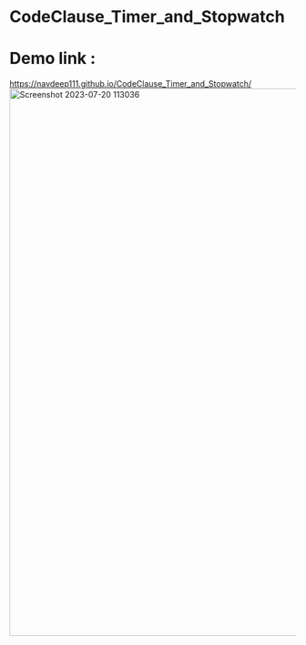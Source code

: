 # CodeClause_Timer_and_Stopwatch
# Demo link  : 
https://navdeep111.github.io/CodeClause_Timer_and_Stopwatch/
<img width="960" alt="Screenshot 2023-07-20 113036" src="https://github.com/navdeep111/CodeClause_Timer_and_Stopwatch/assets/133591405/85cd51e3-a169-4b70-9537-e18e70ef226c">
